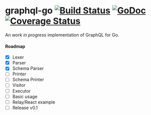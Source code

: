 graphql-go [![Build Status](https://travis-ci.org/chris-ramon/graphql-go.svg)](https://travis-ci.org/chris-ramon/graphql-go) [![GoDoc](https://godoc.org/graphql.co/graphql?status.svg)](https://godoc.org/github.com/chris-ramon/graphql-go) [![Coverage Status](https://coveralls.io/repos/chris-ramon/graphql-go/badge.svg?branch=master&service=github)](https://coveralls.io/github/chris-ramon/graphql-go?branch=master)
=====
An *work in progress* implementation of GraphQL for Go.

#### Roadmap
- [x] Lexer
- [x] Parser
- [x] Schema Parser
- [ ] Printer
- [ ] Schema Printer
- [ ] Visitor
- [ ] Executor
- [ ] Basic usage
- [ ] Relay/React example
- [ ] Release v0.1
